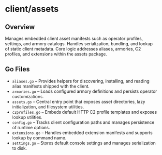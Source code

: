 # client/assets

## Overview

Manages embedded client asset manifests such as operator profiles, settings, and armory catalogs. Handles serialization, bundling, and lookup of static client metadata. Core logic addresses aliases, armories, C2 profiles, and extensions within the assets package.

## Go Files

- `aliases.go` – Provides helpers for discovering, installing, and reading alias manifests shipped with the client.
- `armories.go` – Loads configured armory definitions and persists operator customizations.
- `assets.go` – Central entry point that exposes asset directories, lazy initialization, and filesystem utilities.
- `c2profiles.go` – Embeds default HTTP C2 profile templates and exposes lookup utilities.
- `config.go` – Tracks client configuration paths and manages persistence of runtime options.
- `extensions.go` – Handles embedded extension manifests and supports lookup by command name.
- `settings.go` – Stores default console settings and manages serialization to disk.
